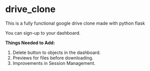 # drive_clone
This is a fully functional google drive clone made with python flask

You can sign-up to your dashboard.

**Things Needed to Add:**
1. Delete button to objects in the dashboard.
2. Previews for files before downloading.
3. Improvements in Session Management.

<!-- # **Welcome to Flexi Cloud**

---

### **Elevate Your Data with Flexi Cloud**

Welcome to Flexi Cloud, where innovation meets efficiency. Our advanced cloud storage service, powered by Amazon S3 and our state-of-the-art compression technology, offers a seamless and optimized solution for all your data needs. Experience unparalleled speed and security, all while saving on storage costs.

---

### **Why Choose Flexi Cloud?**

**1. Smart Storage with Advanced Compression**

Maximize your storage efficiency! Flexi Cloud uses cutting-edge compression technology to shrink your file sizes, enabling you to store more data without compromising quality. Enjoy reduced storage costs and a more organized cloud environment.

**2. Rapid File Access**

Get your files in a flash. Our sophisticated decompression technology ensures that your data is quickly and efficiently delivered to you. What’s compressed in the cloud is effortlessly decompressed on our servers, so you can access your files instantly.

**3. Top-Notch Security**

Protecting your data is our priority. With Amazon S3’s secure infrastructure combined with our advanced encryption methods, Flexi Cloud keeps your files safe from unauthorized access while maintaining their integrity.

**4. Scalable and Reliable**

From small projects to large-scale enterprises, Flexi Cloud scales to meet your needs. Count on us for reliable performance and consistent service, no matter the size of your data.

**5. Seamless Integration**

Flexi Cloud integrates effortlessly with your existing systems and applications. Our user-friendly API and comprehensive support documentation make setup and integration smooth and straightforward.

---

### **How It Works**

1. **Upload Your Files**: Easily upload your files to Flexi Cloud. Our system automatically compresses them, optimizing storage space and efficiency.

2. **Secure Storage**: Your compressed files are safely stored on Amazon S3, benefiting from its industry-leading reliability and availability.

3. **Swift Retrieval**: When you need your files, simply make a request. Our servers quickly decompress the files and deliver them to you with minimal delay.

4. **Manage with Ease**: Control and monitor your files through our intuitive dashboard, with real-time management tools at your disposal.

---

### **Features**

- **Advanced Compression Technology**: Reduce file sizes while maintaining quality.
- **Instant Decompression**: Access your files swiftly and efficiently.
- **Enhanced Security**: State-of-the-art encryption and protection.
- **Flexible Storage Solutions**: Scale storage to fit your needs.
- **Effortless Integration**: Connect seamlessly with existing systems.

---

### **Get Started with Flexi Cloud Today**

Join the growing community of users who trust Flexi Cloud for their storage needs. Experience the future of cloud storage and retrieval with our innovative approach.

**Sign Up Now** to optimize your storage and enjoy rapid file access like never before!

---

**Flexi Cloud** - **Efficiency. Speed. Security.**

Discover the next level of cloud storage with Flexi Cloud today! -->